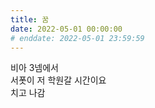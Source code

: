 ```yaml
---
title: 꿈
date: 2022-05-01 00:00:00
# enddate: 2022-05-01 23:59:59
---
```


비아 3넴에서  
서폿이 저 학원갈 시간이요  
치고 나감
